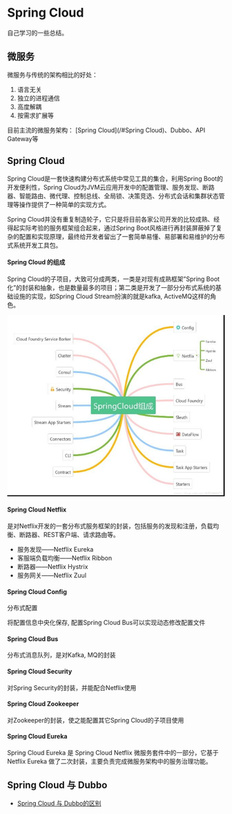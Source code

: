 # Spring Cloud 

自己学习的一些总结。

## 微服务
微服务与传统的架构相比的好处：
1. 语言无关
2. 独立的进程通信
3. 高度解耦
4. 按需求扩展等

目前主流的微服务架构：
[Spring Cloud](/#Spring Cloud)、Dubbo、API Gateway等

 
## Spring Cloud 
Spring Cloud是一套快速构建分布式系统中常见工具的集合，利用Spring Boot的开发便利性，Spring Cloud为JVM云应用开发中的配置管理、服务发现、断路器、智能路由、微代理、控制总线、全局锁、决策竞选、分布式会话和集群状态管理等操作提供了一种简单的实现方式。

Spring Cloud并没有重复制造轮子，它只是将目前各家公司开发的比较成熟、经得起实际考验的服务框架组合起来，通过Spring Boot风格进行再封装屏蔽掉了复杂的配置和实现原理，最终给开发者留出了一套简单易懂、易部署和易维护的分布式系统开发工具包。

#### Spring Cloud 的组成

Spring Cloud的子项目，大致可分成两类，一类是对现有成熟框架”Spring Boot化”的封装和抽象，也是数量最多的项目；第二类是开发了一部分分布式系统的基础设施的实现，如Spring Cloud Stream扮演的就是kafka, ActiveMQ这样的角色。

![image](./image/spring-cloud-1.jpg) 

#### Spring Cloud Netflix
是对Netflix开发的一套分布式服务框架的封装，包括服务的发现和注册，负载均衡、断路器、REST客户端、请求路由等。

- 服务发现——Netflix Eureka
- 客服端负载均衡——Netflix Ribbon
- 断路器——Netflix Hystrix
- 服务网关——Netflix Zuul

#### Spring Cloud Config
分布式配置

将配置信息中央化保存, 配置Spring Cloud Bus可以实现动态修改配置文件

#### Spring Cloud Bus
分布式消息队列，是对Kafka, MQ的封装

#### Spring Cloud Security
对Spring Security的封装，并能配合Netflix使用

#### Spring Cloud Zookeeper
对Zookeeper的封装，使之能配置其它Spring Cloud的子项目使用

#### Spring Cloud Eureka
Spring Cloud Eureka 是 Spring Cloud Netflix 微服务套件中的一部分，它基于Netflix Eureka 做了二次封装，主要负责完成微服务架构中的服务治理功能。

## Spring Cloud 与 Dubbo
- [Spring Cloud 与 Dubbo的区别](SpringCloud-Dubbo.MD)

